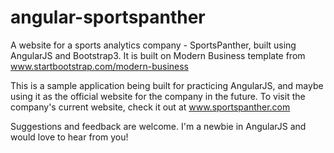 # angular-sportspanther
A website for a sports analytics company - SportsPanther, built using AngularJS and Bootstrap3. It is built on Modern Business template from www.startbootstrap.com/modern-business

This is a sample application being built for practicing AngularJS, and maybe using it as the official website for the company in the future. To visit the company's current website, check it out at www.sportspanther.com

Suggestions and feedback are welcome. I'm a newbie in AngularJS and would love to hear from you!
